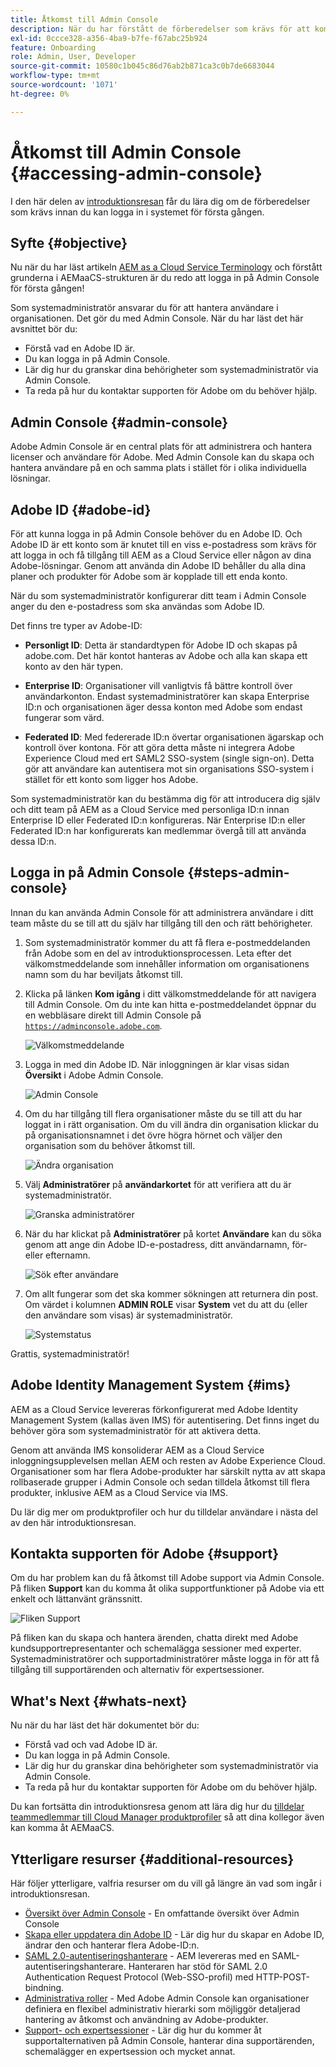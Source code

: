 ```yaml
---
title: Åtkomst till Admin Console
description: När du har förstått de förberedelser som krävs för att komma igång och grunderna i AEMaaCS-strukturen är du redo att logga in på Admin Console för första gången.
exl-id: 0ccce328-a356-4ba9-b7fe-f67abc25b924
feature: Onboarding
role: Admin, User, Developer
source-git-commit: 10580c1b045c86d76ab2b871ca3c0b7de6683044
workflow-type: tm+mt
source-wordcount: '1071'
ht-degree: 0%

---
```


# Åtkomst till Admin Console {#accessing-admin-console}

I den här delen av [introduktionsresan](overview.md) får du lära dig om de förberedelser som krävs innan du kan logga in i systemet för första gången.

## Syfte {#objective}

Nu när du har läst artikeln [AEM as a Cloud Service Terminology](terminology.md) och förstått grunderna i AEMaaCS-strukturen är du redo att logga in på Admin Console för första gången!

Som systemadministratör ansvarar du för att hantera användare i organisationen. Det gör du med Admin Console. När du har läst det här avsnittet bör du:

* Förstå vad en Adobe ID är.
* Du kan logga in på Admin Console.
* Lär dig hur du granskar dina behörigheter som systemadministratör via Admin Console.
* Ta reda på hur du kontaktar supporten för Adobe om du behöver hjälp.

## Admin Console {#admin-console}

Adobe Admin Console är en central plats för att administrera och hantera licenser och användare för Adobe. Med Admin Console kan du skapa och hantera användare på en och samma plats i stället för i olika individuella lösningar.

## Adobe ID {#adobe-id}

För att kunna logga in på Admin Console behöver du en Adobe ID. Och Adobe ID är ett konto som är knutet till en viss e-postadress som krävs för att logga in och få tillgång till AEM as a Cloud Service eller någon av dina Adobe-lösningar. Genom att använda din Adobe ID behåller du alla dina planer och produkter för Adobe som är kopplade till ett enda konto.

När du som systemadministratör konfigurerar ditt team i Admin Console anger du den e-postadress som ska användas som Adobe ID.

Det finns tre typer av Adobe-ID:

* **Personligt ID**: Detta är standardtypen för Adobe ID och skapas på adobe.com. Det här kontot hanteras av Adobe och alla kan skapa ett konto av den här typen.

* **Enterprise ID**: Organisationer vill vanligtvis få bättre kontroll över användarkonton. Endast systemadministratörer kan skapa Enterprise ID:n och organisationen äger dessa konton med Adobe som endast fungerar som värd.

* **Federated ID**: Med federerade ID:n övertar organisationen ägarskap och kontroll över kontona. För att göra detta måste ni integrera Adobe Experience Cloud med ert SAML2 SSO-system (single sign-on). Detta gör att användare kan autentisera mot sin organisations SSO-system i stället för ett konto som ligger hos Adobe.

Som systemadministratör kan du bestämma dig för att introducera dig själv och ditt team på AEM as a Cloud Service med personliga ID:n innan Enterprise ID eller Federated ID:n konfigureras. När Enterprise ID:n eller Federated ID:n har konfigurerats kan medlemmar övergå till att använda dessa ID:n.

## Logga in på Admin Console {#steps-admin-console}

Innan du kan använda Admin Console för att administrera användare i ditt team måste du se till att du själv har tillgång till den och rätt behörigheter.

1. Som systemadministratör kommer du att få flera e-postmeddelanden från Adobe som en del av introduktionsprocessen. Leta efter det välkomstmeddelande som innehåller information om organisationens namn som du har beviljats åtkomst till.

1. Klicka på länken **Kom igång** i ditt välkomstmeddelande för att navigera till Admin Console. Om du inte kan hitta e-postmeddelandet öppnar du en webbläsare direkt till Admin Console på [`https://adminconsole.adobe.com`](https://adminconsole.adobe.com).

   ![Välkomstmeddelande](/help/journey-onboarding/assets/get-started-email.png)

1. Logga in med din Adobe ID. När inloggningen är klar visas sidan **Översikt** i Adobe Admin Console.

   ![Admin Console](/help/journey-onboarding/assets/get-started1.png)

1. Om du har tillgång till flera organisationer måste du se till att du har loggat in i rätt organisation. Om du vill ändra din organisation klickar du på organisationsnamnet i det övre högra hörnet och väljer den organisation som du behöver åtkomst till.

   ![Ändra organisation](/help/journey-onboarding/assets/admin-console-orgswitch.png)

1. Välj **Administratörer** på **användarkortet** för att verifiera att du är systemadministratör.

   ![Granska administratörer](/help/journey-onboarding/assets/get-started2.png)

1. När du har klickat på **Administratörer** på kortet **Användare** kan du söka genom att ange din Adobe ID-e-postadress, ditt användarnamn, för- eller efternamn.

   ![Sök efter användare](/help/journey-onboarding/assets/get-started3.png)

1. Om allt fungerar som det ska kommer sökningen att returnera din post. Om värdet i kolumnen **ADMIN ROLE** visar **System** vet du att du (eller den användare som visas) är systemadministratör.

   ![Systemstatus](/help/journey-onboarding/assets/get-started4.png)

Grattis, systemadministratör!

## Adobe Identity Management System {#ims}

AEM as a Cloud Service levereras förkonfigurerat med Adobe Identity Management System (kallas även IMS) för autentisering. Det finns inget du behöver göra som systemadministratör för att aktivera detta.

Genom att använda IMS konsoliderar AEM as a Cloud Service inloggningsupplevelsen mellan AEM och resten av Adobe Experience Cloud. Organisationer som har flera Adobe-produkter har särskilt nytta av att skapa rollbaserade grupper i Admin Console och sedan tilldela åtkomst till flera produkter, inklusive AEM as a Cloud Service via IMS.

Du lär dig mer om produktprofiler och hur du tilldelar användare i nästa del av den här introduktionsresan.

## Kontakta supporten för Adobe {#support}

Om du har problem kan du få åtkomst till Adobe support via Admin Console. På fliken **Support** kan du komma åt olika supportfunktioner på Adobe via ett enkelt och lättanvänt gränssnitt.

![Fliken Support](/help/journey-onboarding/assets/support-menu.png)

På fliken kan du skapa och hantera ärenden, chatta direkt med Adobe kundsupportrepresentanter och schemalägga sessioner med experter. Systemadministratörer och supportadministratörer måste logga in för att få tillgång till supportärenden och alternativ för expertsessioner.

## What&#39;s Next {#whats-next}

Nu när du har läst det här dokumentet bör du:

* Förstå vad och vad Adobe ID är.
* Du kan logga in på Admin Console.
* Lär dig hur du granskar dina behörigheter som systemadministratör via Admin Console.
* Ta reda på hur du kontaktar supporten för Adobe om du behöver hjälp.

Du kan fortsätta din introduktionsresa genom att lära dig hur du [tilldelar teammedlemmar till Cloud Manager produktprofiler](assign-profiles-cloud-manager.md) så att dina kollegor även kan komma åt AEMaaCS.

## Ytterligare resurser {#additional-resources}

Här följer ytterligare, valfria resurser om du vill gå längre än vad som ingår i introduktionsresan.

* [Översikt över Admin Console](https://helpx.adobe.com/enterprise/using/admin-console.html) - En omfattande översikt över Admin Console
* [Skapa eller uppdatera din Adobe ID](https://helpx.adobe.com/ca/manage-account/using/create-update-adobe-id.html#HowtocreateorupdateyourAdobeID) - Lär dig hur du skapar en Adobe ID, ändrar den och hanterar flera Adobe-ID:n.
* [SAML 2.0-autentiseringshanterare](https://experienceleague.adobe.com/docs/experience-manager-65/administering/security/saml-2-0-authenticationhandler.html) - AEM levereras med en SAML-autentiseringshanterare. Hanteraren har stöd för SAML 2.0 Authentication Request Protocol (Web-SSO-profil) med HTTP-POST-bindning.
* [Administrativa roller](https://helpx.adobe.com/enterprise/using/admin-roles.ug.html) - Med Adobe Admin Console kan organisationer definiera en flexibel administrativ hierarki som möjliggör detaljerad hantering av åtkomst och användning av Adobe-produkter.
* [Support- och expertsessioner](https://helpx.adobe.com/enterprise/admin-guide.html/enterprise/using/support-for-experience-cloud.ug.html) - Lär dig hur du kommer åt supportalternativen på Admin Console, hanterar dina supportärenden, schemalägger en expertsession och mycket annat.
